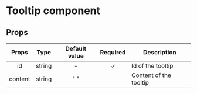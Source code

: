 # Tooltip component

## Props

|  Props  |  Type  | Default value | Required | Description            |
| :-----: | :----: | :-----------: | :------: | ---------------------- |
|   id    | string |       -       |    ✓     | Id of the tooltip      |
| content | string |      " "      |          | Content of the tooltip |
